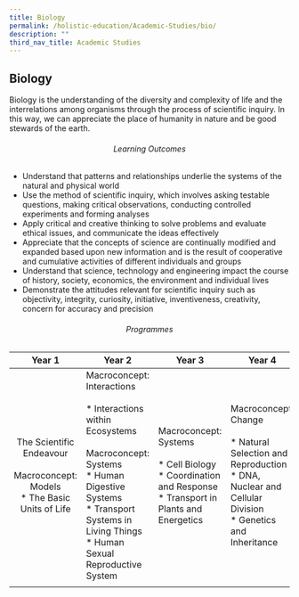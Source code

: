 ```yaml
---
title: Biology
permalink: /holistic-education/Academic-Studies/bio/
description: ""
third_nav_title: Academic Studies
---
```

## Biology

Biology is the understanding of the diversity and complexity of life and the interrelations among organisms through the process of scientific inquiry. In this way, we can appreciate the place of humanity in nature and be good stewards of the earth.

###### <center>Learning Outcomes</center>

*   Understand that patterns and relationships underlie the systems of the natural and physical world
*   Use the method of scientific inquiry, which involves asking testable questions, making critical observations, conducting controlled experiments and forming analyses
*   Apply critical and creative thinking to solve problems and evaluate ethical issues, and communicate the ideas effectively
*   Appreciate that the concepts of science are continually modified and expanded based upon new information and is the result of cooperative and cumulative activities of different individuals and groups
*   Understand that science, technology and engineering impact the course of history, society, economics, the environment and individual lives
*   Demonstrate the attitudes relevant for scientific inquiry such as objectivity, integrity, curiosity, initiative, inventiveness, creativity, concern for accuracy and precision

###### <center>Programmes</center>

| **Year 1**  | **Year 2**  | **Year 3**  | **Year 4**  |
|:-:|---|---|---|
| The Scientific Endeavour <br><br>Macroconcept: Models<br>*   The Basic Units of Life |  Macroconcept: Interactions<br><br>*   Interactions within Ecosystems <br><br>Macroconcept: Systems<br>*   Human Digestive Systems<br>*   Transport Systems in Living Things<br>*   Human Sexual Reproductive System | Macroconcept: Systems<br><br>*   Cell Biology<br>*   Coordination and Response<br>*   Transport in Plants and Energetics  | Macroconcept: Change<br><br>*   Natural Selection and Reproduction<br>*   DNA, Nuclear and Cellular Division<br>*   Genetics and Inheritance  |
|   |   |   |   |

